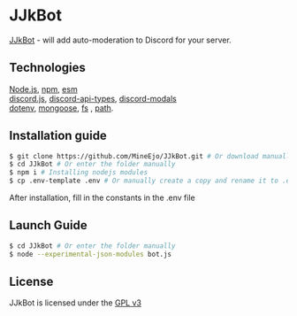 # JJkBot

[JJkBot](https://discord.gg/h3BmdkMbmB) - will add auto-moderation to Discord for your server.

## Technologies

[Node.js](https://nodejs.org/en/), [npm](https://www.npmjs.com/), [esm](https://github.com/standard-things/esm) \
[discord.js](https://discord.js.org/#/), [discord-api-types](https://github.com/discordjs/discord-api-types),
[discord-modals](https://github.com/Mateo-tem/discord-modals) \
[dotenv](https://github.com/motdotla/dotenv),
[mongoose](https://mongoosejs.com/), [fs](https://github.com/npm/security-holder)
, [path](https://github.com/jinder/path).

## Installation guide

```bash
$ git clone https://github.com/MineEjo/JJkBot.git # Or download manually
$ cd JJkBot # Or enter the folder manually
$ npm i # Installing nodejs modules
$ cp .env-template .env # Or manually create a copy and rename it to .env
```

After installation, fill in the constants in the .env file

## Launch Guide

```bash
$ cd JJkBot # Or enter the folder manually
$ node --experimental-json-modules bot.js
```

## License

JJkBot is licensed under the [GPL v3](LICENSE)